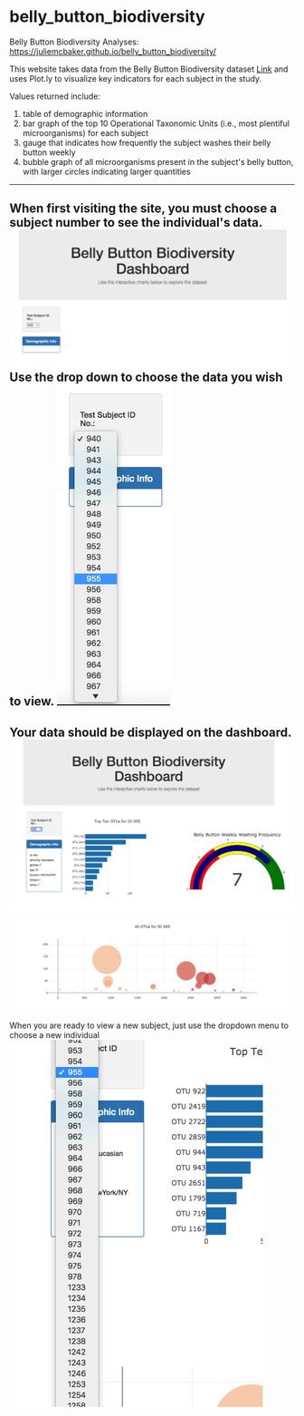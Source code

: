 belly_button_biodiversity
============================
Belly Button Biodiversity Analyses: https://juliemcbaker.github.io/belly_button_biodiversity/

This website takes data from the Belly Button Biodiversity dataset [Link][6] and uses Plot.ly to visualize key indicators for each subject in the study. 

Values returned include: 
1. table of demographic information
2. bar graph of the top 10 Operational Taxonomic Units  (i.e., most plentiful microorganisms) for each subject
3. gauge that indicates how frequently the subject washes their belly button weekly
4. bubble graph of all microorganisms present in the subject's belly button, with larger circles indicating larger quantities

--------------------------------------

When first visiting the site, you must choose a subject number to see the individual's data.
![Image][1]
Use the drop down to choose the data you wish to view. 
![Image][2]
-----------------------------------------
Your data should be displayed on the dashboard.
![Image][3]
![Image][4]
-----------------------------------------
When you are ready to view a new subject, just use the dropdown menu to choose a new individual
![Image][5]







[1]: https://github.com/juliemcbaker/belly_button_biodiversity/blob/master/images/initialization_page.png
[2]: https://github.com/juliemcbaker/belly_button_biodiversity/blob/master/images/choose_subject.png
[3]: https://github.com/juliemcbaker/belly_button_biodiversity/blob/master/images/report_pt1.png
[4]: https://github.com/juliemcbaker/belly_button_biodiversity/blob/master/images/dashboard_pt2.png
[5]: https://github.com/juliemcbaker/belly_button_biodiversity/blob/master/images/choose_next.png
[6]: http://robdunnlab.com/projects/belly-button-biodiversity/

